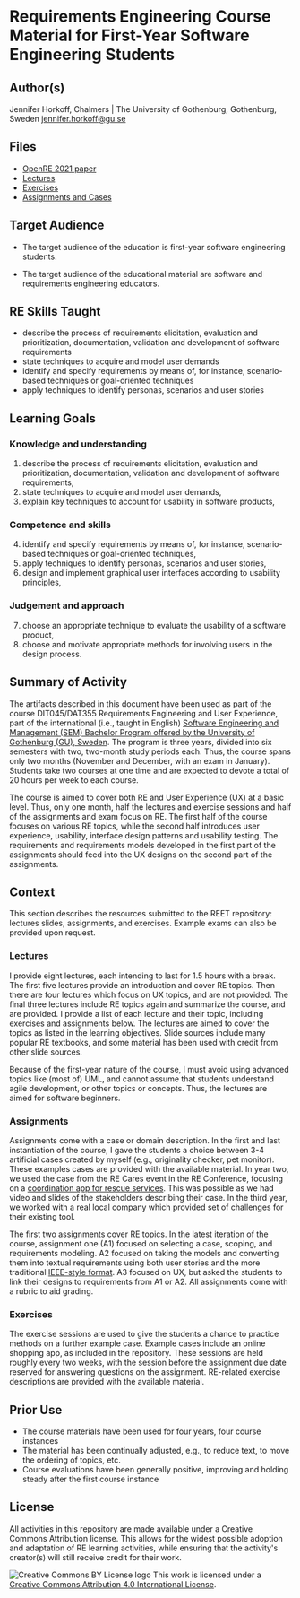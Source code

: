 # Requirements Engineering Course Material for First-Year Software Engineering Students

## Author(s)

Jennifer Horkoff, Chalmers \| The University of Gothenburg, Gothenburg, Sweden jennifer.horkoff@gu.se

## Files

* [OpenRE 2021 paper](./OpenRE__Paper_Horkoff.pdf)
* [Lectures](https://github.com/reet-workshop/activities/tree/master/docs/2021/01/Assignments_and_Cases)
* [Exercises](https://github.com/reet-workshop/activities/tree/master/docs/2021/01/Exercises)
* [Assignments and Cases](https://github.com/reet-workshop/activities/tree/master/docs/2021/01/Assignments_and_Cases)

## Target Audience

* The target audience of the education is first-year software engineering students.

* The target audience of the educational material are software and requirements engineering educators.

## RE Skills Taught

* describe the process of requirements elicitation, evaluation and prioritization, documentation, validation and development of software requirements   
* state techniques to acquire and model user demands
* identify and specify requirements by means of, for instance, scenario-based techniques or goal-oriented techniques
* apply techniques to identify personas, scenarios and user stories

## Learning Goals

### Knowledge and understanding
1.	describe the process of requirements elicitation, evaluation and prioritization, documentation, validation and development of software requirements,     
2. state techniques to acquire and model user demands, 
3. explain key techniques to account for usability in software products,

### Competence and skills
4. identify and specify requirements by means of, for instance, scenario-based techniques or goal-oriented techniques,
5. apply techniques to identify personas, scenarios and user stories,
6. design and implement graphical user interfaces according to usability principles,

### Judgement and approach
7. choose an appropriate technique to evaluate the usability of a software product,
8. choose and motivate appropriate methods for involving users in the design process.

## Summary of Activity

The artifacts described in this document have been used as part of the course DIT045/DAT355 Requirements Engineering and User Experience, part of the international (i.e., taught in English) [Software Engineering and Management (SEM) Bachelor Program offered by the University of Gothenburg (GU), Sweden](https://www.gu.se/en/study-gothenburg/software-engineering-and-management-bachelors-programme-n1sof).  The program is three years, divided into six semesters with two, two-month study periods each.  Thus, the course spans only two months (November and December, with an exam in January).  Students take two courses at one time and are expected to devote a total of 20 hours per week to each course. 

The course is aimed to cover both RE and User Experience (UX) at a basic level.  Thus, only one month, half the lectures and exercise sessions and half of the assignments and exam focus on RE.  The first half of the course focuses on various RE topics, while the second half introduces user experience, usability, interface design patterns and usability testing.   The requirements and requirements models developed in the first part of the assignments should feed into the UX designs on the second part of the assignments.

## Context

This section describes the resources submitted to the REET repository: lectures slides,  assignments, and exercises. Example exams can also be provided upon request. 

### Lectures

I provide eight lectures, each intending to last for 1.5 hours with a break.  The first five lectures provide an introduction and cover RE topics.  Then there are four lectures which focus on UX topics, and are not provided. The final three lectures include RE topics again and summarize the course, and are provided.  I provide a list of each lecture and their topic, including exercises and assignments below.  The lectures are aimed to cover the topics as listed in the learning objectives.    Slide sources include many popular RE textbooks, and some material has been used with credit from other slide sources.

Because of the first-year nature of the course, I must avoid using advanced topics like (most of) UML, and cannot assume that students understand agile development, or other topics or concepts.  Thus, the lectures are aimed for software beginners.

### Assignments

Assignments come with a case or domain description.  In the first and last instantiation of the course, I gave the students a choice between 3-4 artificial cases created by myself (e.g., originality checker, pet monitor).  These examples cases are provided with the available material.  In year two, we used the case from the RE Cares event in the RE Conference, focusing on a [coordination app for rescue services](https://doi.org/10.1109/MS.2018.2874327).  This was possible as we had video and slides of the stakeholders describing their case.  In the third year, we worked with a real local company which provided set of challenges for their existing tool.  

The first two assignments cover RE topics.  In the latest iteration of the course, assignment one (A1) focused on selecting a case, scoping, and requirements modeling.  A2 focused on taking the models and converting them into textual requirements using both user stories and the more traditional [IEEE-style format](https://ieeexplore.ieee.org/document/6146379).  A3 focused on UX, but asked the students to link their designs to requirements from A1 or A2.  All assignments come with a rubric to aid grading.


### Exercises

The exercise sessions are used to give the students a chance to practice methods on a further example case.  Example cases include an online shopping app, as included in the repository. These sessions are held roughly every two weeks, with the session before the assignment due date reserved for answering questions on the assignment.  RE-related exercise descriptions are provided with the available material.


## Prior Use

*	The course materials have been used for four years, four course instances
*	The material has been continually adjusted, e.g., to reduce text, to move the ordering of topics, etc. 
*	Course evaluations have been generally positive, improving and holding steady after the first course instance

## License

All activities in this repository are made available under a Creative Commons Attribution license. This allows for the widest possible adoption and adaptation of RE learning activities, while ensuring that the activity's creator(s) will still receive credit for their work.

![Creative Commons BY License logo](https://i.creativecommons.org/l/by/4.0/88x31.png) This work is licensed under a [Creative Commons Attribution 4.0 International License](http://creativecommons.org/licenses/by/4.0/).
